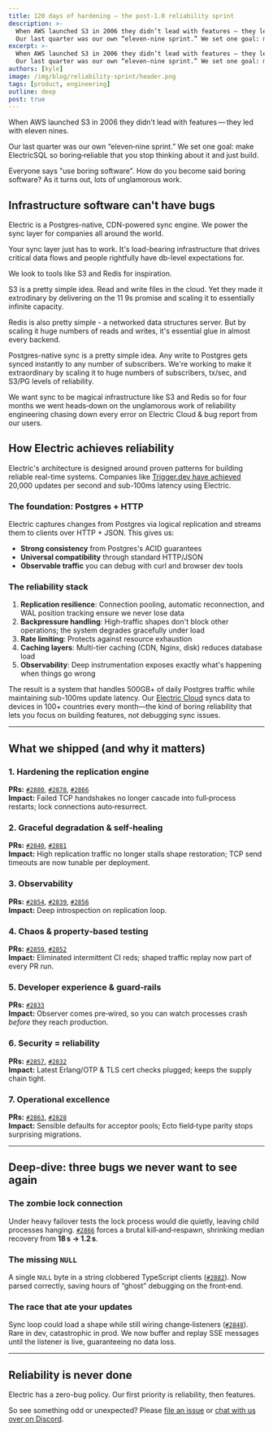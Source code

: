 ```yaml
---
title: 120 days of hardening – the post‑1.0 reliability sprint
description: >-
  When AWS launched S3 in 2006 they didn’t lead with features — they led with eleven nines.
  Our last quarter was our own “eleven‑nine sprint.” We set one goal: make ElectricSQL so boring‑reliable that you stop thinking about it and just build.
excerpt: >-
  When AWS launched S3 in 2006 they didn’t lead with features — they led with eleven nines.
  Our last quarter was our own “eleven‑nine sprint.” We set one goal: make ElectricSQL so boring‑reliable that you stop thinking about it and just build.
authors: [kyle]
image: /img/blog/reliability-sprint/header.png
tags: [product, engineering]
outline: deep
post: true
---
```


When AWS launched S3 in 2006 they didn’t lead with features — they led with eleven nines.

Our last quarter was our own “eleven‑nine sprint.” We set one goal: make ElectricSQL so boring‑reliable that you stop thinking about it and just build.

Everyone says "use boring software". How do you become said boring software? As it turns out, lots of unglamorous work.

## Infrastructure software can't have bugs

Electric is a Postgres-native, CDN-powered sync engine. We power the sync layer for companies all around the world.

Your sync layer just has to work. It's load-bearing infrastructure that drives critical data flows and people rightfully have db-level expectations for.

We look to tools like S3 and Redis for inspiration.

S3 is a pretty simple idea. Read and write files in the cloud. Yet they made it extrodinary by delivering on the 11 9s promise and scaling it to essentially infinite capacity.

Redis is also pretty simple - a networked data structures server. But by scaling it huge numbers of reads and writes, it's essential glue in almost every backend.

Postgres-native sync is a pretty simple idea. Any write to Postgres gets synced instantly to any number of subscribers. We're working to make it extraordinary by scaling it to huge numbers of subscribers, tx/sec, and S3/PG levels of reliability.

We want sync to be magical infrastructure like S3 and Redis so for four months we went heads‑down on the unglamorous work of reliability engineering chasing down every error on Electric Cloud & bug report from our users.

## How Electric achieves reliability

Electric's architecture is designed around proven patterns for building reliable real-time systems. Companies like [Trigger.dev have achieved](https://trigger.dev/blog/how-we-built-realtime) 20,000 updates per second and sub-100ms latency using Electric.

### The foundation: Postgres + HTTP
Electric captures changes from Postgres via logical replication and streams them to clients over HTTP + JSON. This gives us:
- **Strong consistency** from Postgres's ACID guarantees
- **Universal compatibility** through standard HTTP/JSON
- **Observable traffic** you can debug with curl and browser dev tools

### The reliability stack
1. **Replication resilience**: Connection pooling, automatic reconnection, and WAL position tracking ensure we never lose data
2. **Backpressure handling**: High-traffic shapes don't block other operations; the system degrades gracefully under load  
3. **Rate limiting**: Protects against resource exhaustion
4. **Caching layers**: Multi-tier caching (CDN, Nginx, disk) reduces database load
5. **Observability**: Deep instrumentation exposes exactly what's happening when things go wrong

The result is a system that handles 500GB+ of daily Postgres traffic while maintaining sub-100ms update latency. Our [Electric Cloud](https://electric-sql.com/product/cloud) syncs data to devices in 100+ countries every month—the kind of boring reliability that lets you focus on building features, not debugging sync issues.

---

## What we shipped (and why it matters)

### 1. Hardening the replication engine
**PRs:** [`#2880`](https://github.com/electric-sql/electric/pull/2880), [`#2878`](https://github.com/electric-sql/electric/pull/2878), [`#2866`](https://github.com/electric-sql/electric/pull/2866)  
**Impact:** Failed TCP handshakes no longer cascade into full‑process restarts; lock connections auto‑resurrect.

### 2. Graceful degradation & self‑healing
**PRs:** [`#2840`](https://github.com/electric-sql/electric/pull/2840), [`#2881`](https://github.com/electric-sql/electric/pull/2881)  
**Impact:** High replication traffic no longer stalls shape restoration; TCP send timeouts are now tunable per deployment.

### 3. Observability
**PRs:** [`#2854`](https://github.com/electric-sql/electric/pull/2854), [`#2839`](https://github.com/electric-sql/electric/pull/2839), [`#2856`](https://github.com/electric-sql/electric/pull/2856)  
**Impact:** Deep introspection on replication loop.

### 4. Chaos & property‑based testing
**PRs:** [`#2859`](https://github.com/electric-sql/electric/pull/2859), [`#2852`](https://github.com/electric-sql/electric/pull/2852)  
**Impact:** Eliminated intermittent CI reds; shaped traffic replay now part of every PR run.

### 5. Developer experience & guard‑rails
**PRs:** [`#2833`](https://github.com/electric-sql/electric/pull/2833)  
**Impact:** Observer comes pre‑wired, so you can watch processes crash _before_ they reach production.

### 6. Security = reliability
**PRs:** [`#2857`](https://github.com/electric-sql/electric/pull/2857), [`#2832`](https://github.com/electric-sql/electric/pull/2832)  
**Impact:** Latest Erlang/OTP & TLS cert checks plugged; keeps the supply chain tight.

### 7. Operational excellence
**PRs:** [`#2863`](https://github.com/electric-sql/electric/pull/2863), [`#2828`](https://github.com/electric-sql/electric/pull/2828)  
**Impact:** Sensible defaults for acceptor pools; Ecto field‑type parity stops surprising migrations.

---

## Deep‑dive: three bugs we never want to see again

### The zombie lock connection

Under heavy failover tests the lock process would die quietly, leaving child processes hanging. [`#2866`](https://github.com/electric-sql/electric/pull/2866) forces a brutal kill‑and‑respawn, shrinking median recovery from **18 s → 1.2 s**.

### The missing `NULL`

A single `NULL` byte in a string clobbered TypeScript clients ([`#2882`](https://github.com/electric-sql/electric/pull/2882)). Now parsed correctly, saving hours of “ghost” debugging on the front‑end.

### The race that ate your updates

Sync loop could load a shape while still wiring change‑listeners ([`#2848`](https://github.com/electric-sql/electric/pull/2848)). Rare in dev, catastrophic in prod. We now buffer and replay SSE messages until the listener is live, guaranteeing no data loss.

---

## Reliability is never done

Electric has a zero-bug policy. Our first priority is reliability, then features.

So see something odd or unexpected? Please [file an issue](https://github.com/electric-sql/electric/) or [chat with us over on Discord](https://discord.electric-sql.com/).
